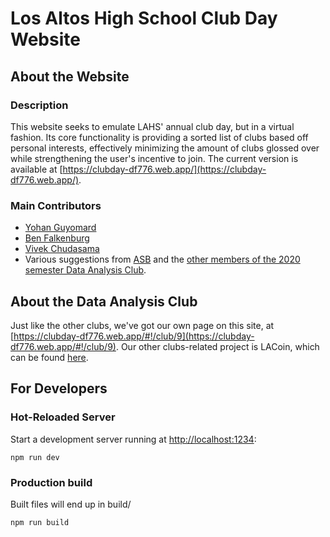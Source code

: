 # Los Altos High School Club Day Website

## About the Website

### Description
This website seeks to emulate LAHS' annual club day, but in a virtual fashion. Its core functionality is providing a sorted list of clubs based off personal interests, effectively minimizing the amount of clubs glossed over while strengthening the user's incentive to join. The current version is available at [https://clubday-df776.web.app/](https://clubday-df776.web.app/).

### Main Contributors
- [Yohan Guyomard](https://github.com/yohandev)
- [Ben Falkenburg](https://github.com/Peter-Pseudonym)
- [Vivek Chudasama](https://github.com/Vivekvc2021)
- Various suggestions from [ASB](https://lahsasb.org/) and the [other members of the 2020 semester Data Analysis Club](https://github.com/LAHS-Data/members).

## About the Data Analysis Club
Just like the other clubs, we've got our own page on this site, at [https://clubday-df776.web.app/#!/club/9](https://clubday-df776.web.app/#!/club/9). Our other clubs-related project is LACoin, which can be found [here](https://docs.google.com/document/d/1SBuS_xbCK1BCOG-dEDVL0K8V8492HG_F564zkjOFu3Y/edit).


## For Developers

### Hot-Reloaded Server
Start a development server running at [http://localhost:1234](http://localhost:1234):
```
npm run dev
```

### Production build
Built files will end up in build/

```
npm run build
```
